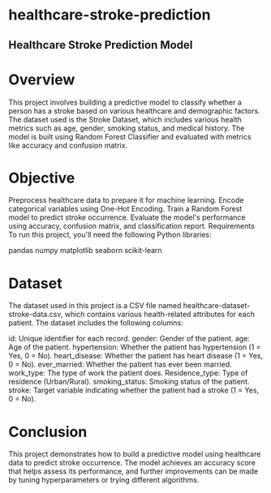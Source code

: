 # healthcare-stroke-prediction
## Healthcare Stroke Prediction Model
# Overview
This project involves building a predictive model to classify whether a person has a stroke based on various healthcare and demographic factors. The dataset used is the Stroke Dataset, which includes various health metrics such as age, gender, smoking status, and medical history. The model is built using Random Forest Classifier and evaluated with metrics like accuracy and confusion matrix.

# Objective
Preprocess healthcare data to prepare it for machine learning.
Encode categorical variables using One-Hot Encoding.
Train a Random Forest model to predict stroke occurrence.
Evaluate the model's performance using accuracy, confusion matrix, and classification report.
Requirements
To run this project, you'll need the following Python libraries:

pandas
numpy
matplotlib
seaborn
scikit-learn

# Dataset
The dataset used in this project is a CSV file named healthcare-dataset-stroke-data.csv, which contains various health-related attributes for each patient. The dataset includes the following columns:

id: Unique identifier for each record.
gender: Gender of the patient.
age: Age of the patient.
hypertension: Whether the patient has hypertension (1 = Yes, 0 = No).
heart_disease: Whether the patient has heart disease (1 = Yes, 0 = No).
ever_married: Whether the patient has ever been married.
work_type: The type of work the patient does.
Residence_type: Type of residence (Urban/Rural).
smoking_status: Smoking status of the patient.
stroke: Target variable indicating whether the patient had a stroke (1 = Yes, 0 = No).

# Conclusion
This project demonstrates how to build a predictive model using healthcare data to predict stroke occurrence. The model achieves an accuracy score that helps assess its performance, and further improvements can be made by tuning hyperparameters or trying different algorithms.

